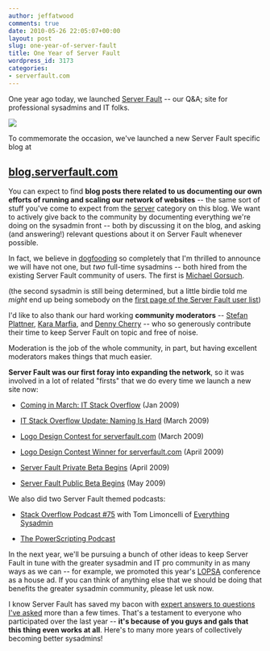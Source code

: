 ```yaml
---
author: jeffatwood
comments: true
date: 2010-05-26 22:05:07+00:00
layout: post
slug: one-year-of-server-fault
title: One Year of Server Fault
wordpress_id: 3173
categories:
- serverfault.com
---
```



One year ago today, we launched [Server Fault](http://serverfault.com) -- our Q&A; site for professional sysadmins and IT folks.



[![](http://blog.stackoverflow.com/wp-content/uploads/xkcd-on-sysadmins1.png)](http://xkcd.org/705/)



To commemorate the occasion, we've launched a new Server Fault specific blog at





## **[blog.serverfault.com](http://blog.serverfault.com)**





You can expect to find **blog posts there related to us documenting our own efforts of running and scaling our network of websites** -- the same sort of stuff you've come to expect from the [server](http://blog.stackoverflow.com/category/server/) category on this blog. We want to actively give back to the community by documenting everything we're doing on the sysadmin front -- both by discussing it on the blog, and asking (and answering!) relevant questions about it on Server Fault whenever possible.



In fact, we believe in [dogfooding](http://blog.stackoverflow.com/2010/01/eating-our-own-careers-dogfood/) so completely that I'm thrilled to announce we will have not one, but _two_ full-time sysadmins -- both hired from the existing Server Fault community of users. The first is [Michael Gorsuch](http://serverfault.com/users/1246/michael-gorsuch).







(the second sysadmin is still being determined, but a little birdie told me _might_ end up being somebody on the [first page of the Server Fault user list](http://serverfault.com/users))



I'd like to also thank our hard working **community moderators** -- [Stefan Plattner](http://serverfault.com/users/45/splattne), [Kara Marfia](http://serverfault.com/users/1803/kara-marfia), and [Denny Cherry](http://serverfault.com/users/1674/mrdenny) -- who so generously contribute their time to keep Server Fault on topic and free of noise.















Moderation is the job of the whole community, in part, but having excellent moderators makes things that much easier.



**Server Fault was our first foray into expanding the network**, so it was involved in a lot of related "firsts" that we do every time we launch a new site now:







  * [Coming in March: IT Stack Overflow](http://blog.stackoverflow.com/2009/01/coming-in-march-it-stack-overflow/) (Jan 2009)


  * [IT Stack Overflow Update: Naming Is Hard](http://blog.stackoverflow.com/2009/03/it-stack-overflow-update-naming-is-hard/) (March 2009)


  * [Logo Design Contest for serverfault.com](http://blog.stackoverflow.com/2009/04/logo-design-contest-for-serverfaultcom/) (March 2009)


  * [Logo Design Contest Winner for serverfault.com](http://blog.stackoverflow.com/2009/04/logo-contest-winner-for-serverfaultcom/) (April 2009)


  * [Server Fault Private Beta Begins](http://blog.stackoverflow.com/2009/04/server-fault-private-beta-begins/) (April 2009)


  * [Server Fault Public Beta Begins](http://blog.stackoverflow.com/2009/05/server-fault-public-beta-launches/) (May 2009)





We also did two Server Fault themed podcasts:







  * [Stack Overflow Podcast #75](http://blog.stackoverflow.com/2009/11/podcast-75/) with Tom Limoncelli of [Everything Sysadmin](http://everythingsysadmin.com/)

  * [The PowerScripting Podcast](http://blog.stackoverflow.com/2009/11/server-fault-and-the-powerscripting-podcast/)




In the next year, we'll be pursuing a bunch of other ideas to keep Server Fault in tune with the greater sysadmin and IT pro community in as many ways as we can -- for example, we promoted this year's [LOPSA](http://lopsa.org/) conference as a house ad. If you can think of anything else that we should be doing that benefits the greater sysadmin community, please let usk now.



I know Server Fault has saved my bacon with [expert answers to questions I've asked](http://serverfault.com/users/1/jeff-atwood) more than a few times. That's a testament to everyone who participated over the last year -- **it's because of you guys and gals that this thing even works at all**. Here's to many more years of collectively becoming better sysadmins!

